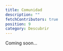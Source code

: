 ```yaml
---
title: Comunidad
description: ""
fetchContributors: true
position: 9
category: Descubrir
---
```


<alert>

Coming soon...

</alert>

<molecules-github-user-list :items="$contributors"></molecules-github-user-list>
